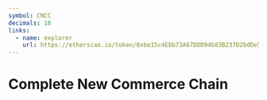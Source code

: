 ```yaml
---
symbol: CNCC
decimals: 18
links:
  - name: explorer
    url: https://etherscan.io/token/0xbe15c4Ebb73A67DDD94b83B237D2bdDe5a5079Ba
---
```


# Complete New Commerce Chain
